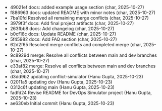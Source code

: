 - 49021ef docs: added example usage section (char, 2025-10-27)
- f886963 docs: updated README with minor notes (char, 2025-10-27)
- 7ba10fd Resolved all remaining merge conflicts (char, 2025-10-27)
- 3979f3f docs: Add final project artifacts (char, 2025-10-27)
- 263fbb8 docs: Add changelog (char, 2025-10-27)
- b0cf16c docs: Update README (char, 2025-10-27)
- 5f45982 docs: Add FAQ section (char, 2025-10-27)
- 62d2f65 Resolved merge conflicts and completed merge (char, 2025-10-27)
- 9c8929d merge: Resolve all conflicts between main and dev branches (char, 2025-10-27)
- e33af82 merge: Resolve all conflicts between main and dev branches (char, 2025-10-27)
- d3dd9b2 updating conflict-simulator (Hanu Gupta, 2025-10-23)
- 02011a5 updating dev (Hanu Gupta, 2025-10-23)
- 0312c6f updating main (Hanu Gupta, 2025-10-23)
- fadfd24 Revise README for DevOps Simulator project (Hanu Gupta, 2025-10-23)
- ae630eb Initial commit (Hanu Gupta, 2025-10-23)